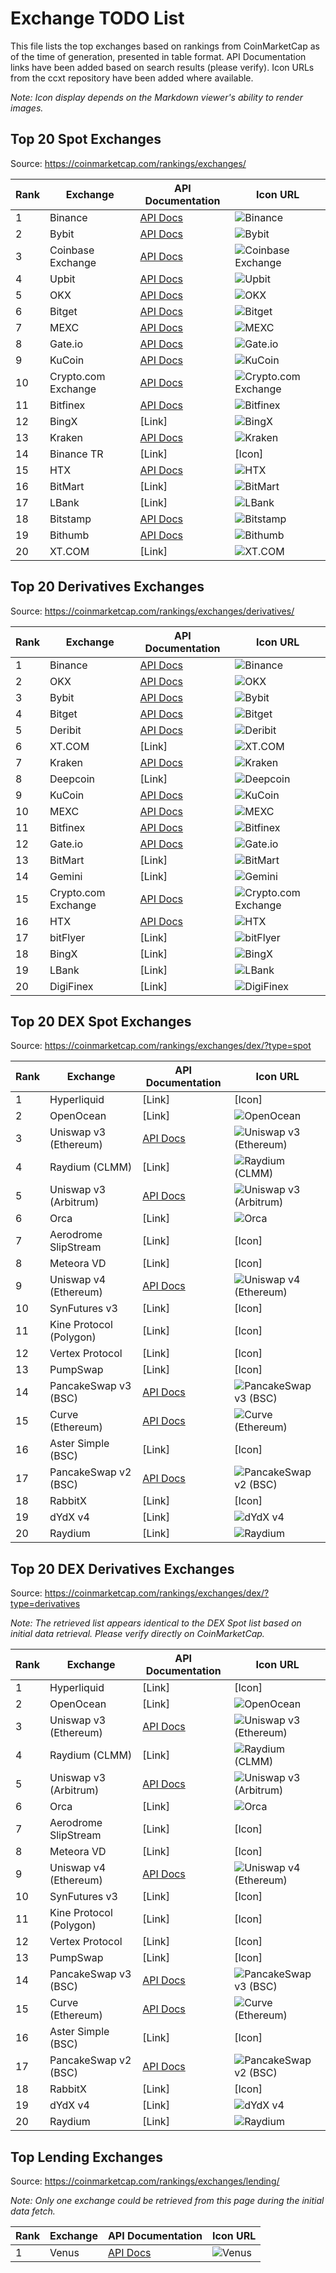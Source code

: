 # Exchange TODO List

This file lists the top exchanges based on rankings from CoinMarketCap as of the time of generation, presented in table format. API Documentation links have been added based on search results (please verify). Icon URLs from the ccxt repository have been added where available.

*Note: Icon display depends on the Markdown viewer's ability to render images.*

## Top 20 Spot Exchanges

Source: https://coinmarketcap.com/rankings/exchanges/

| Rank | Exchange             | API Documentation                                                               | Icon URL |
|------|----------------------|---------------------------------------------------------------------------------|----------|
| 1    | Binance              | [API Docs](https://binance-docs.github.io/apidocs/spot/en/)                     | ![Binance](https://raw.githubusercontent.com/ccxt/ccxt/master/python/ccxt/static/images/icons/binance.jpg) |
| 2    | Bybit                | [API Docs](https://bybit-exchange.github.io/docs/v5/intro)                      | ![Bybit](https://raw.githubusercontent.com/ccxt/ccxt/master/python/ccxt/static/images/icons/bybit.jpg) |
| 3    | Coinbase Exchange    | [API Docs](https://docs.cdp.coinbase.com/exchange/docs/welcome)                 | ![Coinbase Exchange](https://raw.githubusercontent.com/ccxt/ccxt/master/python/ccxt/static/images/icons/coinbasepro.png) |
| 4    | Upbit                | [API Docs](https://docs.upbit.com/)                                             | ![Upbit](https://raw.githubusercontent.com/ccxt/ccxt/master/python/ccxt/static/images/icons/upbit.png) |
| 5    | OKX                  | [API Docs](https://www.okx.com/docs-v5/en/)                                     | ![OKX](https://raw.githubusercontent.com/ccxt/ccxt/master/python/ccxt/static/images/icons/okx.png) |
| 6    | Bitget               | [API Docs](https://bitgetlimited.github.io/apidoc/en/mix)                       | ![Bitget](https://raw.githubusercontent.com/ccxt/ccxt/master/python/ccxt/static/images/icons/bitget.jpg) |
| 7    | MEXC                 | [API Docs](https://mexcdev.github.io/apidocs/spot_v3_en/)                       | ![MEXC](https://raw.githubusercontent.com/ccxt/ccxt/master/python/ccxt/static/images/icons/mexc.jpg) |
| 8    | Gate.io              | [API Docs](https://www.gate.io/docs/apiv4/en/)                                  | ![Gate.io](https://raw.githubusercontent.com/ccxt/ccxt/master/python/ccxt/static/images/icons/gateio.jpg) |
| 9    | KuCoin               | [API Docs](https://docs.kucoin.com/)                                            | ![KuCoin](https://raw.githubusercontent.com/ccxt/ccxt/master/python/ccxt/static/images/icons/kucoin.png) |
| 10   | Crypto.com Exchange  | [API Docs](https://exchange-docs.crypto.com/exchange/v1/rest-ws/index.html)     | ![Crypto.com Exchange](https://raw.githubusercontent.com/ccxt/ccxt/master/python/ccxt/static/images/icons/cryptocom.jpg) |
| 11   | Bitfinex             | [API Docs](https://docs.bitfinex.com/docs/introduction)                         | ![Bitfinex](https://raw.githubusercontent.com/ccxt/ccxt/master/python/ccxt/static/images/icons/bitfinex.jpg) |
| 12   | BingX                | [Link]                                                                          | ![BingX](https://raw.githubusercontent.com/ccxt/ccxt/master/python/ccxt/static/images/icons/bingx.png) |
| 13   | Kraken               | [API Docs](https://docs.kraken.com/rest/)                                       | ![Kraken](https://raw.githubusercontent.com/ccxt/ccxt/master/python/ccxt/static/images/icons/kraken.png) |
| 14   | Binance TR           | [Link]                                                                          | [Icon]   |
| 15   | HTX                  | [API Docs](https://huobiapi.github.io/docs/spot/v1/en/)                         | ![HTX](https://raw.githubusercontent.com/ccxt/ccxt/master/python/ccxt/static/images/icons/htx.jpg) |
| 16   | BitMart              | [Link]                                                                          | ![BitMart](https://raw.githubusercontent.com/ccxt/ccxt/master/python/ccxt/static/images/icons/bitmart.png) |
| 17   | LBank                | [Link]                                                                          | ![LBank](https://raw.githubusercontent.com/ccxt/ccxt/master/python/ccxt/static/images/icons/lbank.png) |
| 18   | Bitstamp             | [API Docs](https://www.bitstamp.net/api/)                                       | ![Bitstamp](https://raw.githubusercontent.com/ccxt/ccxt/master/python/ccxt/static/images/icons/bitstamp.png) |
| 19   | Bithumb              | [API Docs](https://apidocs.bithumb.com/)                                        | ![Bithumb](https://raw.githubusercontent.com/ccxt/ccxt/master/python/ccxt/static/images/icons/bithumb.png) |
| 20   | XT.COM               | [Link]                                                                          | ![XT.COM](https://raw.githubusercontent.com/ccxt/ccxt/master/python/ccxt/static/images/icons/xt.jpg) |

## Top 20 Derivatives Exchanges

Source: https://coinmarketcap.com/rankings/exchanges/derivatives/

| Rank | Exchange             | API Documentation                                                               | Icon URL |
|------|----------------------|---------------------------------------------------------------------------------|----------|
| 1    | Binance              | [API Docs](https://binance-docs.github.io/apidocs/futures/en/)                  | ![Binance](https://raw.githubusercontent.com/ccxt/ccxt/master/python/ccxt/static/images/icons/binance.jpg) |
| 2    | OKX                  | [API Docs](https://www.okx.com/docs-v5/en/)                                     | ![OKX](https://raw.githubusercontent.com/ccxt/ccxt/master/python/ccxt/static/images/icons/okx.png) |
| 3    | Bybit                | [API Docs](https://bybit-exchange.github.io/docs/v5/intro)                      | ![Bybit](https://raw.githubusercontent.com/ccxt/ccxt/master/python/ccxt/static/images/icons/bybit.jpg) |
| 4    | Bitget               | [API Docs](https://bitgetlimited.github.io/apidoc/en/mix)                       | ![Bitget](https://raw.githubusercontent.com/ccxt/ccxt/master/python/ccxt/static/images/icons/bitget.jpg) |
| 5    | Deribit              | [API Docs](https://docs.deribit.com/)                                           | ![Deribit](https://raw.githubusercontent.com/ccxt/ccxt/master/python/ccxt/static/images/icons/deribit.png) |
| 6    | XT.COM               | [Link]                                                                          | ![XT.COM](https://raw.githubusercontent.com/ccxt/ccxt/master/python/ccxt/static/images/icons/xt.jpg) |
| 7    | Kraken               | [API Docs](https://docs.kraken.com/rest/)                                       | ![Kraken](https://raw.githubusercontent.com/ccxt/ccxt/master/python/ccxt/static/images/icons/kraken.png) |
| 8    | Deepcoin             | [Link]                                                                          | ![Deepcoin](https://raw.githubusercontent.com/ccxt/ccxt/master/python/ccxt/static/images/icons/deepcoin.png) |
| 9    | KuCoin               | [API Docs](https://docs.kucoin.com/)                                            | ![KuCoin](https://raw.githubusercontent.com/ccxt/ccxt/master/python/ccxt/static/images/icons/kucoin.png) |
| 10   | MEXC                 | [API Docs](https://mexcdev.github.io/apidocs/contract_v1_en/)                   | ![MEXC](https://raw.githubusercontent.com/ccxt/ccxt/master/python/ccxt/static/images/icons/mexc.jpg) |
| 11   | Bitfinex             | [API Docs](https://docs.bitfinex.com/docs/introduction)                         | ![Bitfinex](https://raw.githubusercontent.com/ccxt/ccxt/master/python/ccxt/static/images/icons/bitfinex.jpg) |
| 12   | Gate.io              | [API Docs](https://www.gate.io/docs/apiv4/en/)                                  | ![Gate.io](https://raw.githubusercontent.com/ccxt/ccxt/master/python/ccxt/static/images/icons/gateio.jpg) |
| 13   | BitMart              | [Link]                                                                          | ![BitMart](https://raw.githubusercontent.com/ccxt/ccxt/master/python/ccxt/static/images/icons/bitmart.png) |
| 14   | Gemini               | [Link]                                                                          | ![Gemini](https://raw.githubusercontent.com/ccxt/ccxt/master/python/ccxt/static/images/icons/gemini.png) |
| 15   | Crypto.com Exchange  | [API Docs](https://exchange-docs.crypto.com/exchange/v1/rest-ws/index.html)     | ![Crypto.com Exchange](https://raw.githubusercontent.com/ccxt/ccxt/master/python/ccxt/static/images/icons/cryptocom.jpg) |
| 16   | HTX                  | [API Docs](https://huobiapi.github.io/docs/dm/v1/en/)                           | ![HTX](https://raw.githubusercontent.com/ccxt/ccxt/master/python/ccxt/static/images/icons/htx.jpg) |
| 17   | bitFlyer             | [Link]                                                                          | ![bitFlyer](https://raw.githubusercontent.com/ccxt/ccxt/master/python/ccxt/static/images/icons/bitflyer.jpg) |
| 18   | BingX                | [Link]                                                                          | ![BingX](https://raw.githubusercontent.com/ccxt/ccxt/master/python/ccxt/static/images/icons/bingx.png) |
| 19   | LBank                | [Link]                                                                          | ![LBank](https://raw.githubusercontent.com/ccxt/ccxt/master/python/ccxt/static/images/icons/lbank.png) |
| 20   | DigiFinex            | [Link]                                                                          | ![DigiFinex](https://raw.githubusercontent.com/ccxt/ccxt/master/python/ccxt/static/images/icons/digifinex.png) |

## Top 20 DEX Spot Exchanges

Source: https://coinmarketcap.com/rankings/exchanges/dex/?type=spot

| Rank | Exchange                | API Documentation                               | Icon URL |
|------|-------------------------|-------------------------------------------------|----------|
| 1    | Hyperliquid             | [Link]                                          | [Icon]   |
| 2    | OpenOcean               | [Link]                                          | ![OpenOcean](https://raw.githubusercontent.com/ccxt/ccxt/master/python/ccxt/static/images/icons/openocean.png) |
| 3    | Uniswap v3 (Ethereum)   | [API Docs](https://docs.uniswap.org/)           | ![Uniswap v3 (Ethereum)](https://raw.githubusercontent.com/ccxt/ccxt/master/python/ccxt/static/images/icons/uniswap.png) |
| 4    | Raydium (CLMM)          | [Link]                                          | ![Raydium (CLMM)](https://raw.githubusercontent.com/ccxt/ccxt/master/python/ccxt/static/images/icons/raydium.png) |
| 5    | Uniswap v3 (Arbitrum)   | [API Docs](https://docs.uniswap.org/)           | ![Uniswap v3 (Arbitrum)](https://raw.githubusercontent.com/ccxt/ccxt/master/python/ccxt/static/images/icons/uniswap.png) |
| 6    | Orca                    | [Link]                                          | ![Orca](https://raw.githubusercontent.com/ccxt/ccxt/master/python/ccxt/static/images/icons/orca.png) |
| 7    | Aerodrome SlipStream    | [Link]                                          | [Icon]   |
| 8    | Meteora VD              | [Link]                                          | [Icon]   |
| 9    | Uniswap v4 (Ethereum)   | [API Docs](https://docs.uniswap.org/)           | ![Uniswap v4 (Ethereum)](https://raw.githubusercontent.com/ccxt/ccxt/master/python/ccxt/static/images/icons/uniswap.png) |
| 10   | SynFutures v3           | [Link]                                          | [Icon]   |
| 11   | Kine Protocol (Polygon) | [Link]                                          | [Icon]   |
| 12   | Vertex Protocol         | [Link]                                          | [Icon]   |
| 13   | PumpSwap                | [Link]                                          | [Icon]   |
| 14   | PancakeSwap v3 (BSC)    | [API Docs](https://docs.pancakeswap.finance/)   | ![PancakeSwap v3 (BSC)](https://raw.githubusercontent.com/ccxt/ccxt/master/python/ccxt/static/images/icons/pancakeswap.png) |
| 15   | Curve (Ethereum)        | [API Docs](https://docs.curve.fi/)              | ![Curve (Ethereum)](https://raw.githubusercontent.com/ccxt/ccxt/master/python/ccxt/static/images/icons/curve.png) |
| 16   | Aster Simple (BSC)      | [Link]                                          | [Icon]   |
| 17   | PancakeSwap v2 (BSC)    | [API Docs](https://docs.pancakeswap.finance/)   | ![PancakeSwap v2 (BSC)](https://raw.githubusercontent.com/ccxt/ccxt/master/python/ccxt/static/images/icons/pancakeswap.png) |
| 18   | RabbitX                 | [Link]                                          | [Icon]   |
| 19   | dYdX v4                 | [Link]                                          | ![dYdX v4](https://raw.githubusercontent.com/ccxt/ccxt/master/python/ccxt/static/images/icons/dydx.png) |
| 20   | Raydium                 | [Link]                                          | ![Raydium](https://raw.githubusercontent.com/ccxt/ccxt/master/python/ccxt/static/images/icons/raydium.png) |

## Top 20 DEX Derivatives Exchanges

Source: https://coinmarketcap.com/rankings/exchanges/dex/?type=derivatives

*Note: The retrieved list appears identical to the DEX Spot list based on initial data retrieval. Please verify directly on CoinMarketCap.*

| Rank | Exchange                | API Documentation                               | Icon URL |
|------|-------------------------|-------------------------------------------------|----------|
| 1    | Hyperliquid             | [Link]                                          | [Icon]   |
| 2    | OpenOcean               | [Link]                                          | ![OpenOcean](https://raw.githubusercontent.com/ccxt/ccxt/master/python/ccxt/static/images/icons/openocean.png) |
| 3    | Uniswap v3 (Ethereum)   | [API Docs](https://docs.uniswap.org/)           | ![Uniswap v3 (Ethereum)](https://raw.githubusercontent.com/ccxt/ccxt/master/python/ccxt/static/images/icons/uniswap.png) |
| 4    | Raydium (CLMM)          | [Link]                                          | ![Raydium (CLMM)](https://raw.githubusercontent.com/ccxt/ccxt/master/python/ccxt/static/images/icons/raydium.png) |
| 5    | Uniswap v3 (Arbitrum)   | [API Docs](https://docs.uniswap.org/)           | ![Uniswap v3 (Arbitrum)](https://raw.githubusercontent.com/ccxt/ccxt/master/python/ccxt/static/images/icons/uniswap.png) |
| 6    | Orca                    | [Link]                                          | ![Orca](https://raw.githubusercontent.com/ccxt/ccxt/master/python/ccxt/static/images/icons/orca.png) |
| 7    | Aerodrome SlipStream    | [Link]                                          | [Icon]   |
| 8    | Meteora VD              | [Link]                                          | [Icon]   |
| 9    | Uniswap v4 (Ethereum)   | [API Docs](https://docs.uniswap.org/)           | ![Uniswap v4 (Ethereum)](https://raw.githubusercontent.com/ccxt/ccxt/master/python/ccxt/static/images/icons/uniswap.png) |
| 10   | SynFutures v3           | [Link]                                          | [Icon]   |
| 11   | Kine Protocol (Polygon) | [Link]                                          | [Icon]   |
| 12   | Vertex Protocol         | [Link]                                          | [Icon]   |
| 13   | PumpSwap                | [Link]                                          | [Icon]   |
| 14   | PancakeSwap v3 (BSC)    | [API Docs](https://docs.pancakeswap.finance/)   | ![PancakeSwap v3 (BSC)](https://raw.githubusercontent.com/ccxt/ccxt/master/python/ccxt/static/images/icons/pancakeswap.png) |
| 15   | Curve (Ethereum)        | [API Docs](https://docs.curve.fi/)              | ![Curve (Ethereum)](https://raw.githubusercontent.com/ccxt/ccxt/master/python/ccxt/static/images/icons/curve.png) |
| 16   | Aster Simple (BSC)      | [Link]                                          | [Icon]   |
| 17   | PancakeSwap v2 (BSC)    | [API Docs](https://docs.pancakeswap.finance/)   | ![PancakeSwap v2 (BSC)](https://raw.githubusercontent.com/ccxt/ccxt/master/python/ccxt/static/images/icons/pancakeswap.png) |
| 18   | RabbitX                 | [Link]                                          | [Icon]   |
| 19   | dYdX v4                 | [Link]                                          | ![dYdX v4](https://raw.githubusercontent.com/ccxt/ccxt/master/python/ccxt/static/images/icons/dydx.png) |
| 20   | Raydium                 | [Link]                                          | ![Raydium](https://raw.githubusercontent.com/ccxt/ccxt/master/python/ccxt/static/images/icons/raydium.png) |

## Top Lending Exchanges

Source: https://coinmarketcap.com/rankings/exchanges/lending/

*Note: Only one exchange could be retrieved from this page during the initial data fetch.*

| Rank | Exchange | API Documentation                     | Icon URL |
|------|----------|---------------------------------------|----------|
| 1    | Venus    | [API Docs](https://docs.venus.io/)    | ![Venus](https://raw.githubusercontent.com/ccxt/ccxt/master/python/ccxt/static/images/icons/venus.png) |
